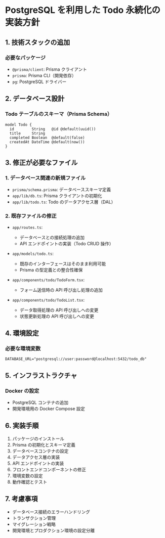 # PostgreSQL を利用した Todo 永続化の実装方針

## 1. 技術スタックの追加

### 必要なパッケージ

- `@prisma/client`: Prisma クライアント
- `prisma`: Prisma CLI（開発依存）
- `pg`: PostgreSQL ドライバー

## 2. データベース設計

### Todo テーブルのスキーマ（Prisma Schema）

```prisma
model Todo {
  id        String   @id @default(uuid())
  title     String
  completed Boolean  @default(false)
  createdAt DateTime @default(now())
}
```

## 3. 修正が必要なファイル

### 1. データベース関連の新規ファイル

- `prisma/schema.prisma`: データベーススキーマ定義
- `app/lib/db.ts`: Prisma クライアントの初期化
- `app/lib/todo.ts`: Todo のデータアクセス層（DAL）

### 2. 既存ファイルの修正

- `app/routes.ts`:

  - データベースとの接続処理の追加
  - API エンドポイントの実装（Todo CRUD 操作）

- `app/models/todo.ts`:

  - 既存のインターフェースはそのまま利用可能
  - Prisma の型定義との整合性確保

- `app/components/todo/TodoForm.tsx`:

  - フォーム送信時の API 呼び出し処理の追加

- `app/components/todo/TodoList.tsx`:
  - データ取得処理の API 呼び出しへの変更
  - 状態更新処理の API 呼び出しへの変更

## 4. 環境設定

### 必要な環境変数

```env
DATABASE_URL="postgresql://user:password@localhost:5432/todo_db"
```

## 5. インフラストラクチャ

### Docker の設定

- PostgreSQL コンテナの追加
- 開発環境用の Docker Compose 設定

## 6. 実装手順

1. パッケージのインストール
2. Prisma の初期化とスキーマ定義
3. データベースコンテナの設定
4. データアクセス層の実装
5. API エンドポイントの実装
6. フロントエンドコンポーネントの修正
7. 環境変数の設定
8. 動作確認とテスト

## 7. 考慮事項

- データベース接続のエラーハンドリング
- トランザクション管理
- マイグレーション戦略
- 開発環境とプロダクション環境の設定分離
